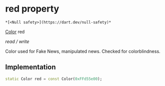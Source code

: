 


# red property




    *[<Null safety>](https://dart.dev/null-safety)*


[Color](https://api.flutter.dev/flutter/dart-ui/Color-class.html) red
  
_read / write_



<p>Color used for Fake News, manipulated news. Checked for colorblindness.</p>



## Implementation

```dart
static Color red = const Color(0xFFd55e00);


```







